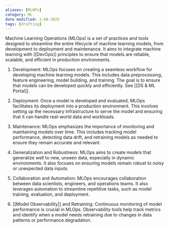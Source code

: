 ```yaml
---
aliases: [MLOPs]
category: ML
date modified: 1-08-2025
tags: [drafting]
---
```

Machine Learning Operations (MLOps) is a set of practices and tools designed to streamline the entire lifecycle of machine learning models, from development to deployment and maintenance. It aims to integrate machine learning with [[DevOps]] principles to ensure that models are reliable, scalable, and efficient in production environments. 

1. Development: MLOps focuses on creating a seamless workflow for developing machine learning models. This includes data preprocessing, feature engineering, model building, and training. The goal is to ensure that models can be developed quickly and efficiently. See [[DS & ML Portal]].

2. Deployment: Once a model is developed and evaluated, MLOps facilitates its deployment into a production environment. This involves setting up the necessary infrastructure to serve the model and ensuring that it can handle real-world data and workloads.

3. Maintenance: MLOps emphasizes the importance of monitoring and maintaining models over time. This includes tracking model performance, detecting data drift, and retraining models as needed to ensure they remain accurate and relevant.

4. Generalization and Robustness: MLOps aims to create models that generalize well to new, unseen data, especially in dynamic environments. It also focuses on ensuring models remain robust to noisy or unexpected data inputs.

5. Collaboration and Automation: MLOps encourages collaboration between data scientists, engineers, and operations teams. It also leverages automation to streamline repetitive tasks, such as model training, evaluation, and deployment.

6. [[Model Observability]] and Retraining: Continuous monitoring of model performance is crucial in MLOps. Observability tools help track metrics and identify when a model needs retraining due to changes in data patterns or performance degradation.